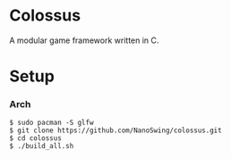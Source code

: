 # Colossus
A modular game framework written in C.

# Setup
### Arch
```
$ sudo pacman -S glfw
$ git clone https://github.com/NanoSwing/colossus.git
$ cd colossus
$ ./build_all.sh
```

